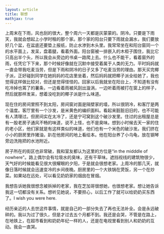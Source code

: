 ```yaml
---
layout: article
title: 联想
mathjax: true
---
```


上周末在下雨，风也刮的很大，整个周六一天都是灰蒙蒙的。阴冷。只要是下雨天，我就会想起上小学时租的那个家。那个家的阳台只要下雨就会漏水，我们要放好几个盆，在盆底还要垫上报纸，防止水渗到木头里。我常常坐在和阳台窗同一个的水平面上，发呆，盘着腿，看着外面。阳台窗被一排嵌入的木柜子围住，我比它只高出半个头，所以我会从旁边的书桌一路爬上去。什么也不能干，看着窗外的雨，任凭它下下来，那个时候好像就在沉默中接受着属于人类的无力。平时妈妈就一直会带我吃麦当劳，但是下雨和阴冷的日子又多了吃麦当劳的理由。那天买完椰子派，正好碰到同学在她妈妈的花店里坐着，然后妈妈就把椰子派全给她了，我也觉得这样做比较对，但还是觉得怪怪的。回家以后我就坐在阳台上，不知道有没有吃冷掉也蔫了的薯条，一边看着雨被风刮出漩涡，一边听着雨被打在窗上的样子，然后就那样发呆，想着没吃到的椰子派是什么味道。

现在住的房间里照不到太阳，房间窗对面是隔壁家的墙，所以很阴冷，和客厅是两个温度。客厅里有一个沙发，是米黄色的编织面料。看起来脏脏旧旧的，也不可能有人清理过。但房间实在太冷了，还是宁可窝到这个破沙发里。住过的出租屋总是有一股老房子通风不畅的味道，说不上怪，也不是臭味。想到小时候去天一家的住的老小区，他们家就是有这样类似的味道，他们也有一个米色的破沙发。我们挤在小小的厨房里炸猪油，趴在他房间的地上看绘本。他在阳台养了小乌龟，放在钢琴旁边洗拖把的水池附近。

房子所在的街区也非常破，我和室友都认为这里的方位是“in the midddle of nowhere"。路上偶尔会有垃圾水的臭味，还有干草味。遮挡视线的建筑物很少，天气好的时候能看见很大很耀眼的夕阳，于是就会很想老家。上周冷的那几天，就像日落时候就会迅速变冷的乡间夜晚。厨房里的一个大铁锅在煲饭，另一个在炒菜。如果站在远处，可以看见奶奶家的烟囱在冒烟。

我想告诉她我很想念被拆掉的老家，我在芝加哥很想她，也很想老家。想让她告诉我这一切都没有关系。想听见她说，不要担心，以后工作了就可以给奶奶买东西了。I wish you were here. 

经历亲近的人去世这件事情，就是自己的一部分失去了再也无法补全。会是永远破碎的。我以为过了很久，但是才过去五个月都不到。我还是会哭，不管是在路上，在地铁上，在超市看到和奶奶年纪一样的人，还是在电视里看到别人和奶奶的互动。我会一直哭。
